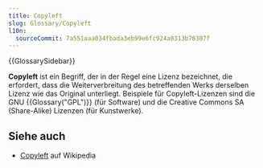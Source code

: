 ```yaml
---
title: Copyleft
slug: Glossary/Copyleft
l10n:
  sourceCommit: 7a551aaa034fbada3eb99e6fc924a0313b78307f
---
```


{{GlossarySidebar}}

**Copyleft** ist ein Begriff, der in der Regel eine Lizenz bezeichnet, die erfordert, dass die Weiterverbreitung des betreffenden Werks derselben Lizenz wie das Original unterliegt. Beispiele für Copyleft-Lizenzen sind die GNU {{Glossary("GPL")}} (für Software) und die Creative Commons SA (Share-Alike) Lizenzen (für Kunstwerke).

## Siehe auch

- [Copyleft](https://en.wikipedia.org/wiki/Copyleft) auf Wikipedia
